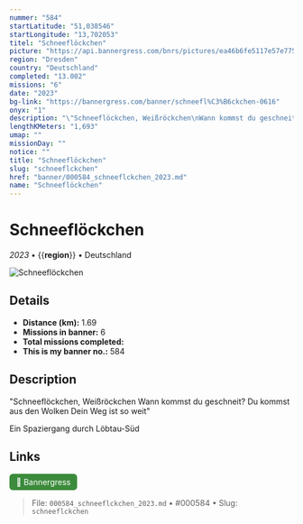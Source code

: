 ```yaml
---
nummer: "584"
startLatitude: "51,038546"
startLongitude: "13,702053"
titel: "Schneeflöckchen"
picture: "https://api.bannergress.com/bnrs/pictures/ea46b6fe5117e57e775d3d706faf2716"
region: "Dresden"
country: "Deutschland"
completed: "13.002"
missions: "6"
date: "2023"
bg-link: "https://bannergress.com/banner/schneefl%C3%B6ckchen-0616"
onyx: "1"
description: "\"Schneeflöckchen, Weißröckchen\nWann kommst du geschneit?\nDu kommst aus den Wolken\nDein Weg ist so weit\"\n\nEin Spaziergang durch Löbtau-Süd"
lengthKMeters: "1,693"
umap: ""
missionDay: ""
notice: ""
title: "Schneeflöckchen"
slug: "schneeflckchen"
href: "banner/000584_schneeflckchen_2023.md"
name: "Schneeflöckchen"
---
```

# Schneeflöckchen

*2023* • {{__region__}} • Deutschland

![Schneeflöckchen](https://api.bannergress.com/bnrs/pictures/ea46b6fe5117e57e775d3d706faf2716)



## Details
- **Distance (km):** 1.69
- **Missions in banner:** 6
- **Total missions completed:** 
- **This is my banner no.:** 584



## Description
"Schneeflöckchen, Weißröckchen
Wann kommst du geschneit?
Du kommst aus den Wolken
Dein Weg ist so weit"

Ein Spaziergang durch Löbtau-Süd



## Links
<a href="https://bannergress.com/banner/schneefl%C3%B6ckchen-0616" target="_blank" style="display:inline-block;margin-right:8px;padding:6px 12px;background:#3c8b3c;color:#fff;text-decoration:none;border-radius:6px;">🔗 Bannergress</a>



> File: `000584_schneeflckchen_2023.md` • #000584 • Slug: `schneeflckchen`
